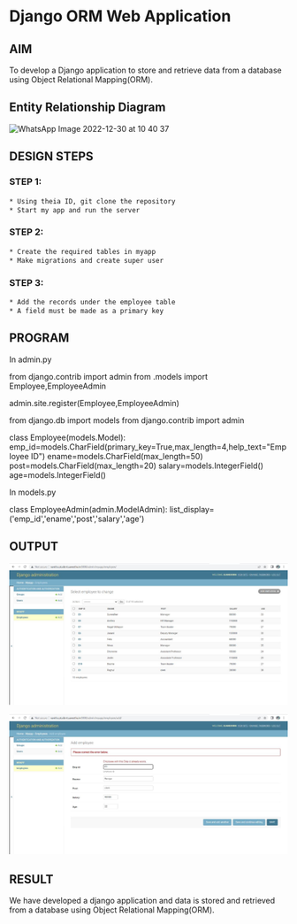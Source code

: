 # Django ORM Web Application

## AIM
To develop a Django application to store and retrieve data from a database using Object Relational Mapping(ORM).

## Entity Relationship Diagram

![WhatsApp Image 2022-12-30 at 10 40 37](https://user-images.githubusercontent.com/119557985/210037377-77bf69c4-221b-46f4-8089-249e5896229d.jpeg)


## DESIGN STEPS

### STEP 1:

    * Using theia ID, git clone the repository 
    * Start my app and run the server
    

### STEP 2:

    * Create the required tables in myapp 
    * Make migrations and create super user
    

### STEP 3:

    * Add the records under the employee table
    * A field must be made as a primary key


## PROGRAM  

In admin.py

from django.contrib import admin
from .models import Employee,EmployeeAdmin


admin.site.register(Employee,EmployeeAdmin)

from django.db import models
from django.contrib import admin


class Employee(models.Model):
    emp_id=models.CharField(primary_key=True,max_length=4,help_text="Employee ID")
    ename=models.CharField(max_length=50)
    post=models.CharField(max_length=20)
    salary=models.IntegerField()
    age=models.IntegerField()
    
In models.py

class EmployeeAdmin(admin.ModelAdmin):
    list_display=('emp_id','ename','post','salary','age')
    

## OUTPUT

![django-orm-app](images/django-orm-app.png)

![primarykeyerror](images/primarykeyerror.png)


## RESULT
   
   We have developed a django application and data is stored and retrieved from a database using Object Relational Mapping(ORM).
   
